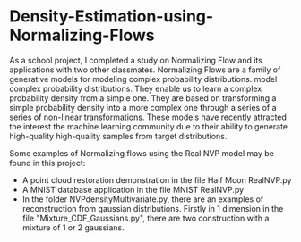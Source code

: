 # Density-Estimation-using-Normalizing-Flows

As a school project, I completed a study on Normalizing Flow and its applications with two other classmates.
Normalizing Flows are a family of generative models for modeling complex probability distributions.
model complex probability distributions. They enable us to learn
a complex probability density from a simple one. They are based on
transforming a simple probability density into a more complex one through a series of
a series of non-linear transformations. These models have recently attracted the interest
the machine learning community due to their ability to generate high-quality
high-quality samples from target distributions.

Some examples of Normalizing flows using the Real NVP model may be found in this project:

- A point cloud restoration demonstration in the file Half Moon RealNVP.py 
- A MNIST database application in the file MNIST RealNVP.py
- In the folder NVPdensityMultivariate.py, there are an examples of reconstruction from gaussian distributions. Firstly in 1 dimension in the file "Mixture_CDF_Gaussians.py", there are two construction with a mixture of 1 or 2 gaussians.
